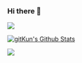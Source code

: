 ### Hi there 👋

<!--
**gitKun/gitKun** is a ✨ _special_ ✨ repository because its `README.md` (this file) appears on your GitHub profile.

Here are some ideas to get you started:

- 🔭 I’m currently working on ...
- 🌱 I’m currently learning ...
- 👯 I’m looking to collaborate on ...
- 🤔 I’m looking for help with ...
- 💬 Ask me about ...
- 📫 How to reach me: ...
- 😄 Pronouns: ...
- ⚡ Fun fact: ...
-->

<!---
[![ReadMe Card](https://github-readme-stats.vercel.app/api/pin/?username=gitKun&repo=DRCornerViewExtension&theme=radical&locale=cn)](https://github.com/gitKun/DRCornerViewExtension)
--->

<!---
<img align="right" src="https://github-readme-stats.vercel.app/api?username=gitkun&show_icons=true&icon_color=CE1D2D&text_color=718096&bg_color=00000000&hide_title=true&hide_border=true" />
--->

![](profile-3d-contrib/profile-green.svg)

<a href="#stats" align="center">
    <img align="center" alt="gitKun's Github Stats" src="https://github-readme-stats.vercel.app/api?username=gitKun&count_private=true&show_icons=true&include_all_commits=true&show_owner=true&theme=material-palenight"/>
</a>

<p>
<img src="https://github-readme-stats.vercel.app/api/top-langs/?username=gitkun&layout=compact&theme=material-palenight" /> 
</p>
